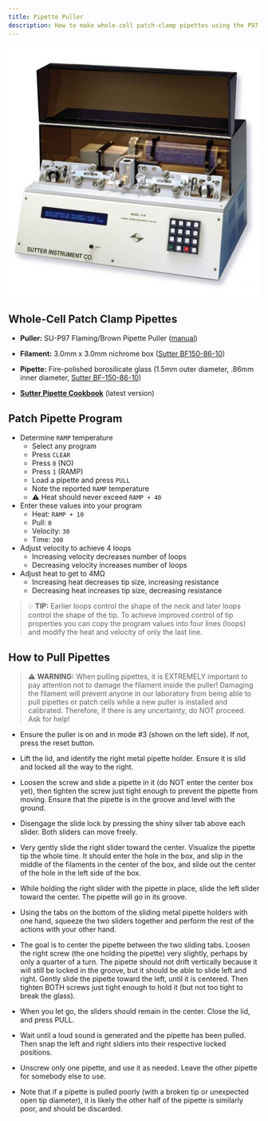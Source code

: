 ```yaml
---
title: Pipette Puller
description: How to make whole-cell patch-clamp pipettes using the P97 Flaming/Brown pipette puller
---
```


<img src="p97.jpg" class="img-fluid d-block mx-auto m-5">

## Whole-Cell Patch Clamp Pipettes

* **Puller:** SU-P97 Flaming/Brown Pipette Puller ([manual](https://www.sutter.com/manuals/P-97-DOM_OpMan.pdf))

* **Filament:** 3.0mm x 3.0mm nichrome box ([Sutter BF150-86-10](https://www.sutter.com/MICROPIPETTE/glass.html))

* **Pipette:** Fire-polished borosilicate glass (1.5mm outer diameter, .86mm inner diameter, [Sutter BF-150-86-10](sutter.com/MICROPIPETTE/glass.html))

* [**Sutter Pipette Cookbook**](https://www.sutter.com/PDFs/pipette_cookbook.pdf) (latest version)

## Patch Pipette Program

* Determine `RAMP` temperature
  * Select any program
  * Press `CLEAR`
  * Press `0` (NO)
  * Press `1` (RAMP)
  * Load a pipette and press `PULL`
  * Note the reported `RAMP` temperature
  * ⚠️ Heat should never exceed `RAMP + 40`
* Enter these values into your program
  * Heat: `RAMP + 10`
  * Pull: `0`
  * Velocity: `30`
  * Time: `200`
* Adjust velocity to achieve 4 loops
  * Increasing velocity decreases number of loops
  * Decreasing velocity increases number of loops
* Adjust heat to get to 4MΩ
  * Increasing heat decreases tip size, increasing resistance
  * Decreasing heat increases tip size, decreasing resistance

> 💡 **TIP:** Earlier loops control the shape of the neck and later loops control the shape of the tip. To achieve improved control of tip properties you can copy the program values into four lines (loops) and modify the heat and velocity of only the last line.

## How to Pull Pipettes

> ⚠️ **WARNING:** When pulling pipettes, it is EXTREMELY important to pay attention not to damage the filament inside the puller! Damaging the filament will prevent anyone in our laboratory from being able to pull pipettes or patch cells while a new puller is installed and calibrated. Therefore, if there is any uncertainty, do NOT proceed. Ask for help!

* Ensure the puller is on and in mode #3 (shown on the left side). If not, press the reset button.

* Lift the lid, and identify the right metal pipette holder. Ensure it is slid and locked all the way to the right. 

* Loosen the screw and slide a pipette in it (do NOT enter the center box yet), then tighten the screw just tight enough to prevent the pipette from moving. Ensure that the pipette is in the groove and level with the ground.

* Disengage the slide lock by pressing the shiny silver tab above each slider. Both sliders can move freely.

* Very gently slide the right slider toward the center. Visualize the pipette tip the whole time. It should enter the hole in the box, and slip in the middle of the filaments in the center of the box, and slide out the center of the hole in the left side of the box.

* While holding the right slider with the pipette in place, slide the left slider toward the center. The pipette will go in its groove.

* Using the tabs on the bottom of the sliding metal pipette holders with one hand, squeeze the two sliders together and perform the rest of the actions with your other hand.

* The goal is to center the pipette between the two sliding tabs. Loosen the right screw (the one holding the pipette) very slightly, perhaps by only a quarter of a turn. The pipette should not drift vertically because it will still be locked in the groove, but it should be able to slide left and right. Gently slide the pipette toward the left, until it is centered. Then tighten BOTH screws just tight enough to hold it (but not too tight to break the glass).

* When you let go, the sliders should remain in the center. Close the lid, and press PULL.

* Wait until a loud sound is generated and the pipette has been pulled. Then snap the left and right sldiers into their respective locked positions.

* Unscrew only one pipette, and use it as needed. Leave the other pipette for somebody else to use.

* Note that if a pipette is pulled poorly (with a broken tip or unexpected open tip diameter), it is likely the other half of the pipette is similarly poor, and should be discarded.
